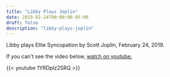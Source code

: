 ```yaml
---
title: "Libby Plays Joplin"
date: 2019-02-24T00:00:00-05:00
draft: false
description: "libby-plays-joplin"
---
```


Libby plays Elite Syncopation by Scott Joplin, February 24, 2019.

If you can't see the video below, [watch on youtube.](https://youtu.be/1YRDplz2SRQ)

{{< youtube 1YRDplz2SRQ >}}
